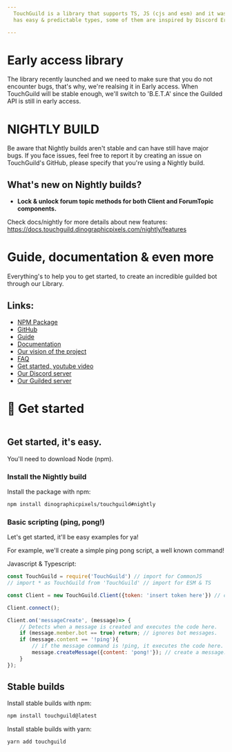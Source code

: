 ```yaml
---
  TouchGuild is a library that supports TS, JS (cjs and esm) and it was built to let you interface with the Guilded API. It
  has easy & predictable types, some of them are inspired by Discord Eris.

---
```


# Early access library
The library recently launched and we need to make sure that you do not encounter bugs, that's why, we're realsing it in Early access. When TouchGuild will be stable enough, we'll switch to 'B.E.T.A' since the Guilded API is still in early access.

# NIGHTLY BUILD
Be aware that Nightly builds aren't stable and can have still have major bugs. If you face issues, feel free to report it by creating an issue on TouchGuild's GitHub, please specify that you're using a Nightly build.

## What's new on Nightly builds?
- **Lock & unlock forum topic methods for both Client and ForumTopic components.**

Check docs/nightly for more details about new features: https://docs.touchguild.dinographicpixels.com/nightly/features

# Guide, documentation & even more
Everything's to help you to get started, to create an incredible guilded bot through our Library.
## Links:
- [NPM Package](https://www.npmjs.com/package/touchguild)
- [GitHub](https://github.com/DinographicPixels/TouchGuild)
- [Guide](https://docs.touchguild.dinographicpixels.com/guide/get-started)
- [Documentation](https://docs.touchguild.dinographicpixels.com/documentation/home)
- [Our vision of the project](https://docs.touchguild.dinographicpixels.com/misc/our-vision)
- [FAQ](https://docs.touchguild.dinographicpixels.com/misc/faq)
- [Get started, youtube video](https://www.youtube.com/watch?v=AUaiQRMjJZo)
- [Our Discord server](https://discord.gg/UgPRaGRkrQ)
- [Our Guilded server](https://www.guilded.gg/i/ExPXPrwE)


# 🌟 Get started

<figure><img src="https://images-ext-1.discordapp.net/external/hpMY7GrDRdqgDuwOqNmDYEgomOGjf97p4_7QCfenuFs/%3Fw%3D3796%26h%3D1640/https/s3-us-west-2.amazonaws.com/www.guilded.gg/ContentMediaGenericFiles/fd1c2baad81023a365cd510eb2a48fc5-Full.webp?width=2046&height=884" alt=""><figcaption></figcaption></figure>

## Get started, it's easy.

You'll need to download Node (npm).

### Install the Nightly build

Install the package with npm:
```bash
npm install dinographicpixels/touchguild#nightly
```

### Basic scripting (ping, pong!)

Let's get started, it'll be easy examples for ya!

For example, we'll create a simple ping pong script, a well known command!

Javascript & Typescript:

```javascript
const TouchGuild = require('TouchGuild') // import for CommonJS
// import * as TouchGuild from 'TouchGuild' // import for ESM & TS

const Client = new TouchGuild.Client({token: 'insert token here'}) // create client

Client.connect();

Client.on('messageCreate', (message)=> {
    // Detects when a message is created and executes the code here.
    if (message.member.bot == true) return; // ignores bot messages.
    if (message.content == '!ping'){
        // if the message command is !ping, it executes the code here.
        message.createMessage({content: 'pong!'}); // create a message.
    }
});
```

## Stable builds
Install stable builds with npm:
```bash
npm install touchguild@latest
```
Install stable builds with yarn:
```bash
yarn add touchguild
```
